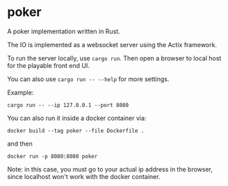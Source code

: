 # poker

A poker implementation written in Rust.

The IO is implemented as a websocket server using the Actix framework.

To run the server locally, use ```cargo run```. Then open a browser to local host for the playable front end UI. 

You can also use ```cargo run -- --help``` for more settings.

Example:

```cargo run -- --ip 127.0.0.1 --port 8080```

You can also run it inside a docker container via:

```docker build --tag poker --file Dockerfile .```

and then

```docker run -p 8080:8080 poker```

Note: in this case, you must go to your actual ip address in the browser, since localhost won't work with the docker container.
